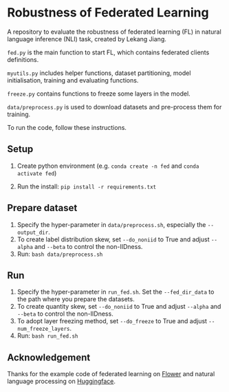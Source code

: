 Robustness of Federated Learning
========
A repository to evaluate the robustness of federated learning (FL) in natural language inference (NLI) task, created by Lekang Jiang. 

`fed.py` is the main function to start FL, which contains federated clients definitions. 

`myutils.py` includes helper functions, dataset partitioning, model initialisation, training and evaluating functions. 

`freeze.py` contains functions to freeze some layers in the model. 

`data/preprocess.py` is used to download datasets and pre-process them for training. 

To run the code, follow these instructions. 


Setup
-----
1. Create python environment (e.g. `conda create -n fed` and `conda activate fed`)

2. Run the install: `pip install -r requirements.txt`


Prepare dataset
-------------------
1. Specify the hyper-parameter in `data/preprocess.sh`, especially the `--output_dir`.
2. To create label distribution skew, set `--do_noniid` to True and adjust `--alpha` and `--beta` to control the non-IIDness. 
3. Run: `bash data/preprocess.sh`

## Run

1. Specify the hyper-parameter in `run_fed.sh`. Set the `--fed_dir_data` to the path where you prepare the datasets. 
2. To create quantity skew, set `--do_noniid` to True and adjust `--alpha` and `--beta` to control the non-IIDness.
3. To adopt layer freezing method, set `--do_freeze` to True and adjust `--num_freeze_layers`. 
4. Run: `bash run_fed.sh`


Acknowledgement
-----------
Thanks for the example code of federated learning on [Flower](https://github.com/adap/flower) and natural language processing on [Huggingface](https://github.com/huggingface/transformers). 